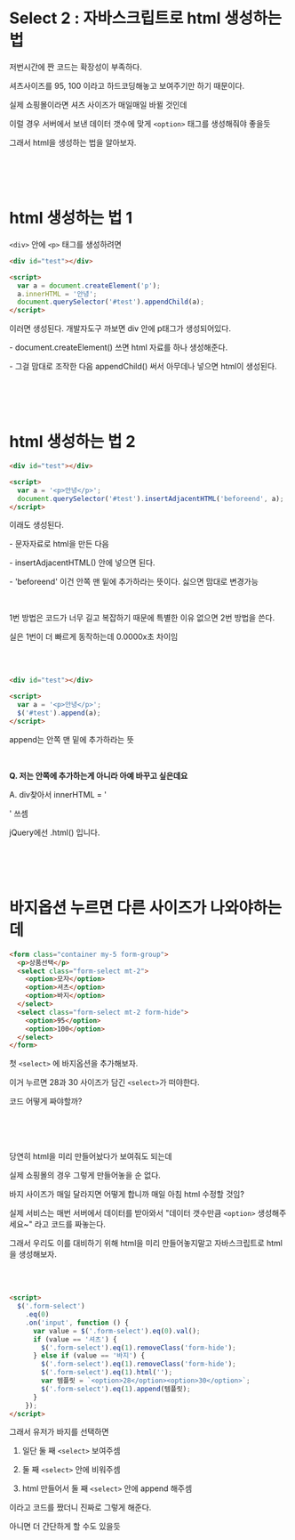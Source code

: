 # Select 2 : 자바스크립트로 html 생성하는 법

저번시간에 짠 코드는 확장성이 부족하다.

셔츠사이즈를 95, 100 이라고 하드코딩해놓고 보여주기만 하기 때문이다.

실제 쇼핑몰이라면 셔츠 사이즈가 매일매일 바뀔 것인데

이럴 경우 서버에서 보낸 데이터 갯수에 맞게 `<option>` 태그를 생성해줘야 좋을듯

그래서 html을 생성하는 법을 알아보자.

<br>
<br>
<br>

# html 생성하는 법 1

`<div>` 안에 `<p>` 태그를 생성하려면

```html
<div id="test"></div>

<script>
  var a = document.createElement('p');
  a.innerHTML = '안녕';
  document.querySelector('#test').appendChild(a);
</script>
```

이러면 생성된다. 개발자도구 까보면 div 안에 p태그가 생성되어있다.

\- document.createElement() 쓰면 html 자료를 하나 생성해준다.

\- 그걸 맘대로 조작한 다음 appendChild() 써서 아무데나 넣으면 html이 생성된다.

<br>
<br>
<br>

# html 생성하는 법 2

```html
<div id="test"></div>

<script>
  var a = '<p>안녕</p>';
  document.querySelector('#test').insertAdjacentHTML('beforeend', a);
</script>
```

이래도 생성된다.

\- 문자자료로 html을 만든 다음

\- insertAdjacentHTML() 안에 넣으면 된다.

\- 'beforeend' 이건 안쪽 맨 밑에 추가하라는 뜻이다. 싫으면 맘대로 변경가능

<br>

1번 방법은 코드가 너무 길고 복잡하기 때문에 특별한 이유 없으면 2번 방법을 쓴다.

실은 1번이 더 빠르게 동작하는데 0.0000x초 차이임

<br>
<br>

```html
<div id="test"></div>

<script>
  var a = '<p>안녕</p>';
  $('#test').append(a);
</script>
```

append는 안쪽 맨 밑에 추가하라는 뜻

<br>

**Q. 저는 안쪽에 추가하는게 아니라 아예 바꾸고 싶은데요**

A. div찾아서 innerHTML = '<p></p>' 쓰셈

jQuery에선 .html() 입니다.

<br>
<br>
<br>

# 바지옵션 누르면 다른 사이즈가 나와야하는데

```html
<form class="container my-5 form-group">
  <p>상품선택</p>
  <select class="form-select mt-2">
    <option>모자</option>
    <option>셔츠</option>
    <option>바지</option>
  </select>
  <select class="form-select mt-2 form-hide">
    <option>95</option>
    <option>100</option>
  </select>
</form>
```

첫 `<select>` 에 바지옵션을 추가해보자.

이거 누르면 28과 30 사이즈가 담긴 `<select>`가 떠야한다.

코드 어떻게 짜야할까?

<br>
<br>
<br>

당연히 html을 미리 만들어놨다가 보여줘도 되는데

실제 쇼핑몰의 경우 그렇게 만들어놓을 순 없다.

바지 사이즈가 매일 달라지면 어떻게 합니까 매일 아침 html 수정할 것임?

실제 서비스는 매번 서버에서 데이터를 받아와서 "데이터 갯수만큼 `<option>` 생성해주세요~" 라고 코드를 짜놓는다.

그래서 우리도 이를 대비하기 위해 html을 미리 만들어놓지말고 자바스크립트로 html을 생성해보자.

<br>
<br>

```html
<script>
  $('.form-select')
    .eq(0)
    .on('input', function () {
      var value = $('.form-select').eq(0).val();
      if (value == '셔츠') {
        $('.form-select').eq(1).removeClass('form-hide');
      } else if (value == '바지') {
        $('.form-select').eq(1).removeClass('form-hide');
        $('.form-select').eq(1).html('');
        var 템플릿 = `<option>28</option><option>30</option>`;
        $('.form-select').eq(1).append(템플릿);
      }
    });
</script>
```

그래서 유저가 바지를 선택하면

1. 일단 둘 째 `<select>` 보여주셈

2. 둘 째 `<select>` 안에 비워주셈

3. html 만들어서 둘 째 `<select>` 안에 append 해주셈

이라고 코드를 짰더니 진짜로 그렇게 해준다.

아니면 더 간단하게 할 수도 있을듯
